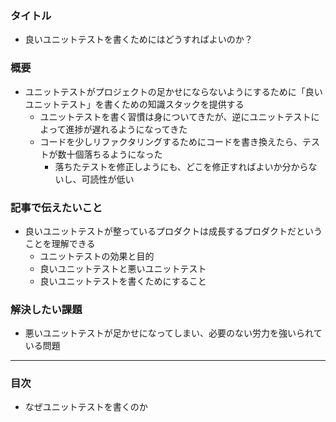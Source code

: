 ### タイトル

- 良いユニットテストを書くためにはどうすればよいのか？

### 概要

- ユニットテストがプロジェクトの足かせにならないようにするために「良いユニットテスト」を書くための知識スタックを提供する
	- ユニットテストを書く習慣は身についてきたが、逆にユニットテストによって進捗が遅れるようになってきた
	- コードを少しリファクタリングするためにコードを書き換えたら、テストが数十個落ちるようになった
		- 落ちたテストを修正しようにも、どこを修正すればよいか分からないし、可読性が低い

### 記事で伝えたいこと

- 良いユニットテストが整っているプロダクトは成長するプロダクトだということを理解できる
	- ユニットテストの効果と目的
	- 良いユニットテストと悪いユニットテスト
	- 良いユニットテストを書くためにすること

### 解決したい課題

- 悪いユニットテストが足かせになってしまい、必要のない労力を強いられている問題

---

### 目次

- なぜユニットテストを書くのか